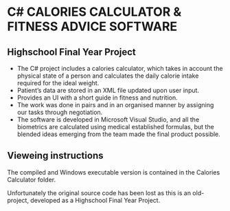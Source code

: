 # C# CALORIES CALCULATOR & FITNESS ADVICE SOFTWARE
## Highschool Final Year Project

* The C# project includes a calories calculator, which takes in account the physical state of a person and calculates the daily calorie intake required for the ideal weight.
* Patient’s data are stored in an XML file updated upon user input.
* Provides an UI with a short guide in fitness and nutrition.
* The work was done in pairs and in an organised manner by assigning our tasks through negotiation.
* The software is developed in Microsoft Visual Studio, and all the biometrics are calculated using medical established formulas, but the blended ideas emerging from the team made the final product possible.

## Vieweing instructions

The compiled and Windows executable version is contained in the Calories Calculator folder.  

Unfortunately the original source code has been lost as this is an old-project, developed as a Highschool Final Year Project.


